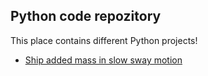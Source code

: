 ## Python code repozitory

This place contains different Python projects!

<ul>
	<li> <a href="https://github.com/aleksandergrm/python/tree/main/ship_added_mass_slow_sway">Ship added mass in slow sway motion</a>  
	</li>
</ul>
